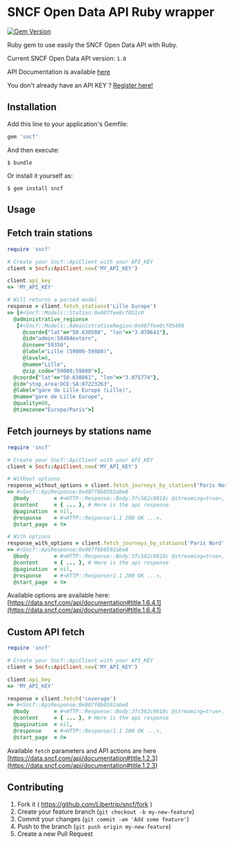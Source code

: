 # SNCF Open Data API Ruby wrapper

[![Gem Version](https://badge.fury.io/rb/sncf.svg)](http://badge.fury.io/rb/sncf)

Ruby gem to use easily the SNCF Open Data API with Ruby.

Current SNCF Open Data API version: `1.0`

API Documentation is available [here](https://data.sncf.com/api)

You don't already have an API KEY ? [Register here!](https://data.sncf.com/api/register)

## Installation

Add this line to your application's Gemfile:

```ruby
gem 'sncf'
```

And then execute:

    $ bundle

Or install it yourself as:

    $ gem install sncf

## Usage

## Fetch train stations

```ruby
require 'sncf'

# Create your Sncf::ApiClient with your API_KEY
client = Sncf::ApiClient.new('MY_API_KEY')

client.api_key
=> 'MY_API_KEY'

# Will returns a parsed model
response = client.fetch_stations('Lille Europe')
=> [#<Sncf::Models::Station:0x007fee0cf051c0
  @administrative_regions=
   [#<Sncf::Models::AdministrativeRegion:0x007fee0cf05490
     @coord={"lat"=>"50.630508", "lon"=>"3.070641"},
     @id="admin:58404extern",
     @insee="59350",
     @label="Lille (59000-59800)",
     @level=8,
     @name="Lille",
     @zip_code="59000;59800">],
  @coord={"lat"=>"50.638861", "lon"=>"3.075774"},
  @id="stop_area:OCE:SA:87223263",
  @label="gare de Lille Europe (Lille)",
  @name="gare de Lille Europe",
  @quality=80,
  @timezone="Europe/Paris">]

```

## Fetch journeys by stations name

```ruby
require 'sncf'

# Create your Sncf::ApiClient with your API_KEY
client = Sncf::ApiClient.new('MY_API_KEY')

# Without options
response_without_options = client.fetch_journeys_by_stations('Paris Nord', 'Lille Europe', Time.now)
=> #<Sncf::ApiResponse:0x007f8b0592abe8
  @body        = #<HTTP::Response::Body:3fc582c9818c @streaming=true>,
  @content     = { ... }, # Here is the api response
  @pagination  = nil,
  @response    = #<HTTP::Response/1.1 200 OK ...>,
  @start_page  = 0>

# With options
response_with_options = client.fetch_journeys_by_stations('Paris Nord', 'Lille Europe', Time.now, { datetime_represents: 'arrival' })
=> #<Sncf::ApiResponse:0x007f8b0592abe8
  @body        = #<HTTP::Response::Body:3fc582c9818c @streaming=true>,
  @content     = { ... }, # Here is the api response
  @pagination  = nil,
  @response    = #<HTTP::Response/1.1 200 OK ...>,
  @start_page  = 0>

```

Available options are available here: [https://data.sncf.com/api/documentation#title.1.6.4.1](https://data.sncf.com/api/documentation#title.1.6.4.1)

## Custom API fetch

```ruby
require 'sncf'

# Create your Sncf::ApiClient with your API_KEY
client = Sncf::ApiClient.new('MY_API_KEY')

client.api_key
=> 'MY_API_KEY'

response = client.fetch('coverage')
=> #<Sncf::ApiResponse:0x007f8b0592abe8
  @body        = #<HTTP::Response::Body:3fc582c9818c @streaming=true>,
  @content     = { ... }, # Here is the api response
  @pagination  = nil,
  @response    = #<HTTP::Response/1.1 200 OK ...>,
  @start_page  = 0>

```

Available `fetch` parameters and API actions are here [https://data.sncf.com/api/documentation#title.1.2.3](https://data.sncf.com/api/documentation#title.1.2.3)

## Contributing

1. Fork it ( https://github.com/Libertrip/sncf/fork )
2. Create your feature branch (`git checkout -b my-new-feature`)
3. Commit your changes (`git commit -am 'Add some feature'`)
4. Push to the branch (`git push origin my-new-feature`)
5. Create a new Pull Request
